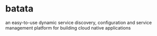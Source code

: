 # batata
an easy-to-use dynamic service discovery, configuration and service management platform for building cloud native applications

